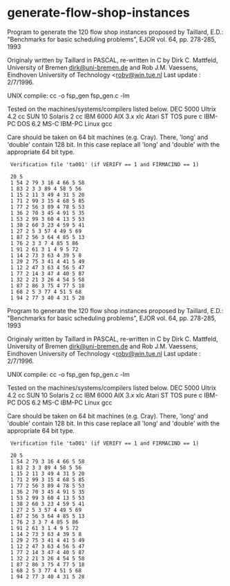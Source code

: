 # generate-flow-shop-instances
 Program to generate the 120 flow shop instances proposed by
 Taillard, E.D.: "Benchmarks for basic scheduling problems",
 EJOR vol. 64, pp. 278-285, 1993
 
 Originaly written by Taillard in PASCAL, re-written in C by
 Dirk C. Mattfeld, University of Bremen <dirk@uni-bremen.de> and
 Rob J.M. Vaessens, Eindhoven University of Technology <robv@win.tue.nl
 Last update : 2/7/1996.

 UNIX compile: cc -o fsp_gen fsp_gen.c -lm

 Tested on the machines/systems/compilers listed below.
 DEC 5000    Ultrix 4.2    cc
 SUN 10      Solaris 2     cc
 IBM 6000    AIX 3.x       xlc
 Atari ST    TOS           pure c
 IBM-PC      DOS 6.2       MS-C 
 IBM-PC      Linux         gcc 

 Care should be taken on 64 bit machines (e.g. Cray). There, 
 'long' and 'double' contain 128 bit. In this case replace all 
 'long' and 'double' with the appropriate 64 bit type. 
  
     Verification file 'ta001' (if VERIFY == 1 and FIRMACIND == 1)

     20 5
     1 54 2 79 3 16 4 66 5 58 
     1 83 2 3 3 89 4 58 5 56 
     1 15 2 11 3 49 4 31 5 20 
     1 71 2 99 3 15 4 68 5 85 
     1 77 2 56 3 89 4 78 5 53 
     1 36 2 70 3 45 4 91 5 35 
     1 53 2 99 3 60 4 13 5 53 
     1 38 2 60 3 23 4 59 5 41 
     1 27 2 5 3 57 4 49 5 69 
     1 87 2 56 3 64 4 85 5 13 
     1 76 2 3 3 7 4 85 5 86 
     1 91 2 61 3 1 4 9 5 72 
     1 14 2 73 3 63 4 39 5 8 
     1 29 2 75 3 41 4 41 5 49 
     1 12 2 47 3 63 4 56 5 47 
     1 77 2 14 3 47 4 40 5 87 
     1 32 2 21 3 26 4 54 5 58 
     1 87 2 86 3 75 4 77 5 18 
     1 68 2 5 3 77 4 51 5 68 
     1 94 2 77 3 40 4 31 5 28 
 Program to generate the 120 flow shop instances proposed by
 Taillard, E.D.: "Benchmarks for basic scheduling problems",
 EJOR vol. 64, pp. 278-285, 1993
 
 Originaly written by Taillard in PASCAL, re-written in C by
 Dirk C. Mattfeld, University of Bremen <dirk@uni-bremen.de> and
 Rob J.M. Vaessens, Eindhoven University of Technology <robv@win.tue.nl
 Last update : 2/7/1996.

 UNIX compile: cc -o fsp_gen fsp_gen.c -lm

 Tested on the machines/systems/compilers listed below.
 DEC 5000    Ultrix 4.2    cc
 SUN 10      Solaris 2     cc
 IBM 6000    AIX 3.x       xlc
 Atari ST    TOS           pure c
 IBM-PC      DOS 6.2       MS-C 
 IBM-PC      Linux         gcc 

 Care should be taken on 64 bit machines (e.g. Cray). There, 
 'long' and 'double' contain 128 bit. In this case replace all 
 'long' and 'double' with the appropriate 64 bit type. 
  
     Verification file 'ta001' (if VERIFY == 1 and FIRMACIND == 1)

     20 5
     1 54 2 79 3 16 4 66 5 58 
     1 83 2 3 3 89 4 58 5 56 
     1 15 2 11 3 49 4 31 5 20 
     1 71 2 99 3 15 4 68 5 85 
     1 77 2 56 3 89 4 78 5 53 
     1 36 2 70 3 45 4 91 5 35 
     1 53 2 99 3 60 4 13 5 53 
     1 38 2 60 3 23 4 59 5 41 
     1 27 2 5 3 57 4 49 5 69 
     1 87 2 56 3 64 4 85 5 13 
     1 76 2 3 3 7 4 85 5 86 
     1 91 2 61 3 1 4 9 5 72 
     1 14 2 73 3 63 4 39 5 8 
     1 29 2 75 3 41 4 41 5 49 
     1 12 2 47 3 63 4 56 5 47 
     1 77 2 14 3 47 4 40 5 87 
     1 32 2 21 3 26 4 54 5 58 
     1 87 2 86 3 75 4 77 5 18 
     1 68 2 5 3 77 4 51 5 68 
     1 94 2 77 3 40 4 31 5 28 
